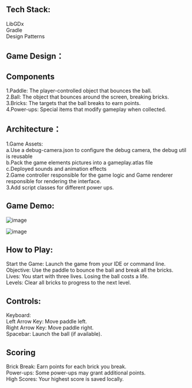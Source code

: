 ## Tech Stack:  
LibGDx  
Gradle  
Design Patterns  

## Game Design：  
## Components  
1.Paddle: The player-controlled object that bounces the ball.     
2.Ball: The object that bounces around the screen, breaking bricks.  
3.Bricks: The targets that the ball breaks to earn points.  
4.Power-ups: Special items that modify gameplay when collected.  

## Architecture：  
1.Game Assets:  
  a.Use a debug-camera.json to configure the debug camera, the debug util is reusable  
  b.Pack the game elements pictures into a gameplay.atlas file  
  c.Deployed sounds and animation effects  
2.Game controller responsible for the game logic and Game renderer responsible for rendering the interface.  
3.Add script classes for different power ups.  



## Game Demo:  

![image](https://github.com/capet1brasidas/BrickBreakerGame/assets/141989335/3efbe4d0-ed27-49e4-ad69-96f128fc80a3)

![image](https://github.com/capet1brasidas/BrickBreakerGame/assets/141989335/ae9dca2a-e4e4-4a79-8a1b-799936af5ffb)



## How to Play:  
Start the Game: Launch the game from your IDE or command line.  
Objective: Use the paddle to bounce the ball and break all the bricks.  
Lives: You start with three lives. Losing the ball costs a life.  
Levels: Clear all bricks to progress to the next level.  
## Controls:  
Keyboard:  
Left Arrow Key: Move paddle left.  
Right Arrow Key: Move paddle right.  
Spacebar: Launch the ball (if available).  
## Scoring  
Brick Break: Earn points for each brick you break.  
Power-ups: Some power-ups may grant additional points.  
High Scores: Your highest score is saved locally.  


